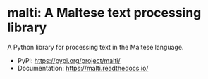 # malti: A Maltese text processing library

A Python library for processing text in the Maltese language.

- PyPI: https://pypi.org/project/malti/
- Documentation: https://malti.readthedocs.io/
